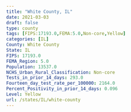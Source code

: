 ```yaml
---
title: "White County, IL"
date: 2021-03-03
draft: false
type: county
tags: [FIPS:17193.0,FEMA:5.0,Non-core,Yellow]
categories: [IL]
County: White County
State: IL
FIPS: 17193.0
FEMA_Region: 5.0
Population: 13537.0
NCHS_Urban_Rural_Classification: Non-core
Tests_in_prior_14_days: 293.0
Fourteen_day_test_rate_per_100000: 2164.0
Percent_Positivity_in_prior_14_days: 0.096
Level: Yellow
url: /states/IL/white-county
---
```



